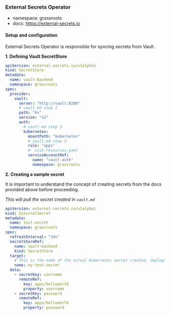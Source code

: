 ### External Secrets Operator

- namespace: grassroots
- docs: https://external-secrets.io

#### Setup and configuration

External Secrets Operator is responsible for syncing secrets from Vault.

**1. Defining Vault SecretStore**

```yaml
apiVersion: external-secrets.io/v1alpha1
kind: SecretStore
metadata:
  name: vault-backend
  namespace: grassroots
spec:
  provider:
    vault:
      server: "http://vault:8200"
      # vault.md step 2
      path: "kv"
      version: "v2"
      auth:
        # vault.md step 3
        kubernetes:
          mountPath: "kubernetes"
          # vault.md step 5
          role: "apps"
          #  init-resources.yaml
          serviceAccountRef:
            name: "vault-auth"
            namespace: grassroots
```

**2. Creating a sample secret**

It is important to understand the concept of creating secrets from the docs provided above before proceeding.

_This will pull the secret created in `vault.md`_

```yaml
apiVersion: external-secrets.io/v1alpha1
kind: ExternalSecret
metadata:
  name: test-secret
  namespace: grassroots
spec:
  refreshInterval: "10s"
  secretStoreRef:
    name: vault-backend
    kind: SecretStore
  target:
    # This is the name of the actual Kubernetes secret created, deployments should point to this
    name: my-test-secret
  data:
    - secretKey: username
      remoteRef:
        key: apps/helloworld
        property: username
    - secretKey: password
      remoteRef:
        key: apps/helloworld
        property: password
```
